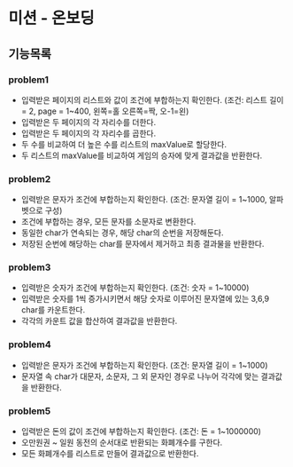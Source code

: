 # 미션 - 온보딩

## 기능목록

### problem1
 - 입력받은 페이지의 리스트와 값이 조건에 부합하는지 확인한다. (조건: 리스트 길이 = 2, page = 1~400, 왼쪽=홀 오른쪽=짝, 오-1=왼)
 - 입력받은 두 페이지의 각 자리수를 더한다.
 - 입력받은 두 페이지의 각 자리수를 곱한다.
 - 두 수를 비교하여 더 높은 수를 리스트의 maxValue로 할당한다.
 - 두 리스트의 maxValue를 비교하여 게임의 승자에 맞게 결과값을 반환한다.

### problem2
 - 입력받은 문자가 조건에 부합하는지 확인한다. (조건: 문자열 길이 = 1~1000, 알파벳으로 구성)
 - 조건에 부합하는 경우, 모든 문자를 소문자로 변환한다.
 - 동일한 char가 연속되는 경우, 해당 char의 순번을 저장해둔다.
 - 저장된 순번에 해당하는 char를 문자에서 제거하고 최종 결과물을 반환한다.

### problem3
 - 입력받은 숫자가 조건에 부합하는지 확인한다. (조건: 숫자 = 1~10000)
 - 입력받은 숫자를 1씩 증가시키면서 해당 숫자로 이루어진 문자열에 있는 3,6,9 char를 카운트한다.
 - 각각의 카운트 값을 합산하여 결과값을 반환한다.

### problem4
 - 입력받은 문자가 조건에 부합하는지 확인한다. (조건: 문자열 길이 = 1~1000)
 - 문자열 속 char가 대문자, 소문자, 그 외 문자인 경우로 나누어 각각에 맞는 결과값을 반환한다.

### problem5
 - 입력받은 돈의 값이 조건에 부합하는지 확인한다. (조건: 돈 = 1~1000000)
 - 오만원권 ~ 일원 동전의 순서대로 반환되는 화폐개수를 구한다.
 - 모든 화폐개수를 리스트로 만들어 결과값으로 반환한다.